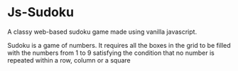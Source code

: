 # Js-Sudoku
A classy web-based sudoku game made using vanilla javascript.

Sudoku is a game of numbers. It requires all the boxes in the grid to be filled with the numbers from 1 to 9 satisfying the condition that no number is repeated within a row, column or a square

